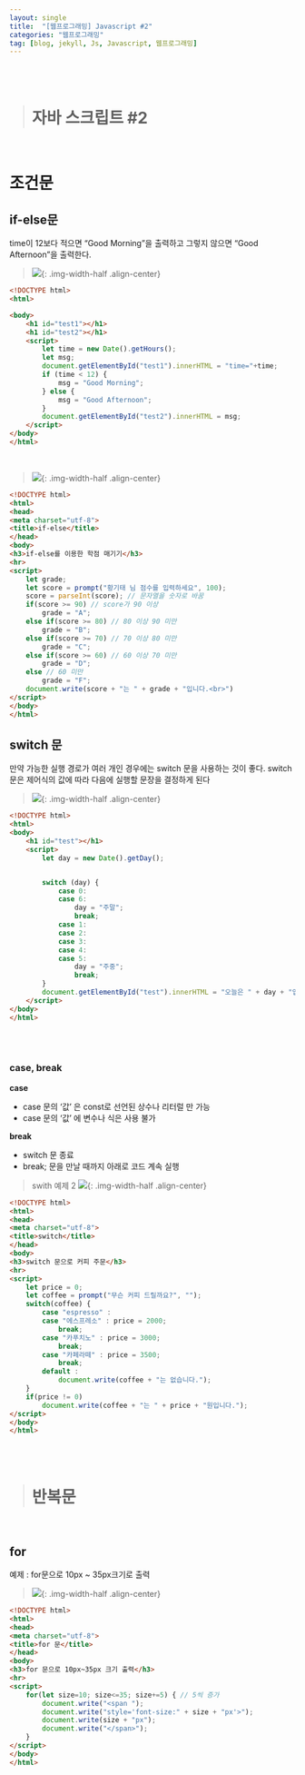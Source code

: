 ```yaml
---
layout: single
title:  "[웹프로그래밍] Javascript #2"
categories: "웹프로그래밍"
tag: [blog, jekyll, Js, Javascript, 웹프로그래밍]
---
```

<br><br>


> # 자바 스크립트 #2

<br>

# 조건문

## if-else문

time이 12보다 적으면 “Good Morning”을 출력하고 그렇지 않으면 “Good Afternoon”을 출력한다.

> ![](/images/webp/44.png){: .img-width-half .align-center}

```html
<!DOCTYPE html>
<html>

<body>
    <h1 id="test1"></h1>
    <h1 id="test2"></h1>
    <script>
        let time = new Date().getHours();
        let msg;
        document.getElementById("test1").innerHTML = "time="+time;
        if (time < 12) {
            msg = "Good Morning";
        } else {
            msg = "Good Afternoon";
        }
        document.getElementById("test2").innerHTML = msg;
    </script>
</body>
</html>
```

<br>

> ![](/images/webp/45.png){: .img-width-half .align-center}

```html
<!DOCTYPE html>
<html>
<head>
<meta charset="utf-8">
<title>if-else</title>
</head>
<body>
<h3>if-else를 이용한 학점 매기기</h3>
<hr>
<script>
	let grade;
	let score = prompt("황기태 님 점수를 입력하세요", 100);
	score = parseInt(score); // 문자열을 숫자로 바꿈
	if(score >= 90) // score가 90 이상
		grade = "A";
	else if(score >= 80) // 80 이상 90 미만
		grade = "B";
	else if(score >= 70) // 70 이상 80 미만
		grade = "C";
	else if(score >= 60) // 60 이상 70 미만
		grade = "D";
	else // 60 미만
		grade = "F";
	document.write(score + "는 " + grade + "입니다.<br>")
</script>
</body>
</html>
```

## switch 문

만약 가능한 실행 경로가 여러 개인 경우에는 switch 문을 사용하는 것이 좋다. switch 문은 제어식의 값에 따라 다음에 실행할 문장을 결정하게 된다


> ![](/images/webp/46.png){: .img-width-half .align-center}

```html
<!DOCTYPE html>
<html>
<body>
    <h1 id="test"></h1>
    <script>
        let day = new Date().getDay();


        switch (day) {
            case 0:
            case 6:
                day = "주말";
                break;
            case 1:
            case 2:
            case 3:
            case 4:
            case 5:
                day = "주중";
                break;
        }
        document.getElementById("test").innerHTML = "오늘은 " + day + "입니다";
    </script>
</body>
</html>
```


<br><br>

### case, break

**case**
- case 문의 ‘값’ 은 const로 선언된 상수나 리터럴 만 가능
- case 문의 ‘값’ 에 변수나 식은 사용 불가


**break**
- switch 문 종료
- break; 문을 만날 때까지 아래로 코드 계속 실행


> swith 예제 2
> ![](/images/webp/47.png){: .img-width-half .align-center}

```html
<!DOCTYPE html>
<html>
<head>
<meta charset="utf-8">
<title>switch</title>
</head>
<body>
<h3>switch 문으로 커피 주문</h3>
<hr>
<script>
	let price = 0;
	let coffee = prompt("무슨 커피 드릴까요?", "");
	switch(coffee) {
		case "espresso" :
		case "에스프레소" : price = 2000;
			break;
		case "카푸치노" : price = 3000;
			break;
		case "카페라떼" : price = 3500;
			break;
		default : 
			document.write(coffee + "는 없습니다.");
	}
	if(price != 0)
		document.write(coffee + "는 " + price + "원입니다.");
</script>
</body>
</html>
```

<br><br>

># 반복문

<br>


## for

예제 : for문으로 10px ~ 35px크기로 출력

> ![](/images/webp/48.png){: .img-width-half .align-center}

```html
<!DOCTYPE html>
<html>
<head>
<meta charset="utf-8">
<title>for 문</title>
</head>
<body>
<h3>for 문으로 10px~35px 크기 출력</h3>
<hr>
<script>
	for(let size=10; size<=35; size+=5) { // 5씩 증가
		document.write("<span ");
		document.write("style='font-size:" + size + "px'>");
		document.write(size + "px");
		document.write("</span>");
	}
</script>
</body>
</html>
```